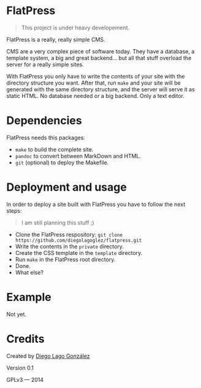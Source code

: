 # FlatPress

>
> This project is under heavy developement.
>

FlatPress is a really, really simple CMS.

CMS are a very complex piece of software today. They have a database, a template system, a big and great backend… but all that stuff overload the server for a really simple sites.

With FlatPress you only have to write the contents of your site with the directory structure you want. After that, run `make` and your site will be generated with the same directory structure, and the server will serve it as static HTML. No database needed or a big backend. Only a text editor.

# Dependencies

FlatPress needs this packages:

* `make` to build the complete site.
* `pandoc` to convert between MarkDown and HTML.
* `git` (optional) to deploy the Makefile.

# Deployment and usage

In order to deploy a site built with FlatPress you have to follow the next steps:

> I am still planning this stuff ;)

* Clone the FlatPress respository: `git clone https://github.com/diegolagoglez/flatpress.git`
* Write the contents in the `private` directory.
* Create the CSS template in the `template` directory.
* Run `make` in the FlatPress root directory.
* Done.
* What else?

# Example

Not yet.

# Credits

Created by [Diego Lago González](mailto:diego.lago.gonzalez@gmail.com)

Version 0.1

GPLv3 — 2014
